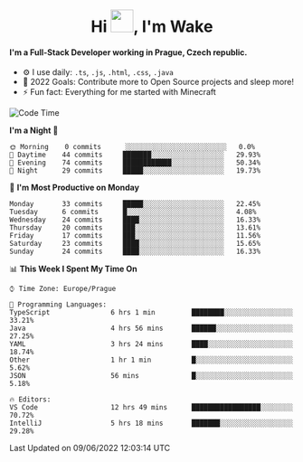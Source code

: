 <h1 align="center">Hi <img src="https://raw.githubusercontent.com/MrWakeCZ/MrWakeCZ/master/Hi.gif" width="40px" />, I'm Wake</h1>

#### I'm a Full-Stack Developer working in Prague, Czech republic.
- ⚙️ I use daily: `.ts`, `.js`, `.html`, `.css`, `.java`
- 🥅 2022 Goals: Contribute more to Open Source projects and sleep more!
- ⚡ Fun fact: Everything for me started with Minecraft

<!--START_SECTION:waka-->
![Code Time](http://img.shields.io/badge/Code%20Time-2%2C469%20hrs%2027%20mins-blue)

**I'm a Night 🦉** 

```text
🌞 Morning    0 commits      ░░░░░░░░░░░░░░░░░░░░░░░░░   0.0% 
🌆 Daytime    44 commits     ███████░░░░░░░░░░░░░░░░░░   29.93% 
🌃 Evening    74 commits     ████████████░░░░░░░░░░░░░   50.34% 
🌙 Night      29 commits     █████░░░░░░░░░░░░░░░░░░░░   19.73%

```
📅 **I'm Most Productive on Monday** 

```text
Monday       33 commits     █████░░░░░░░░░░░░░░░░░░░░   22.45% 
Tuesday      6 commits      █░░░░░░░░░░░░░░░░░░░░░░░░   4.08% 
Wednesday    24 commits     ████░░░░░░░░░░░░░░░░░░░░░   16.33% 
Thursday     20 commits     ███░░░░░░░░░░░░░░░░░░░░░░   13.61% 
Friday       17 commits     ███░░░░░░░░░░░░░░░░░░░░░░   11.56% 
Saturday     23 commits     ████░░░░░░░░░░░░░░░░░░░░░   15.65% 
Sunday       24 commits     ████░░░░░░░░░░░░░░░░░░░░░   16.33%

```


📊 **This Week I Spent My Time On** 

```text
⌚︎ Time Zone: Europe/Prague

💬 Programming Languages: 
TypeScript               6 hrs 1 min         ████████░░░░░░░░░░░░░░░░░   33.21% 
Java                     4 hrs 56 mins       ██████░░░░░░░░░░░░░░░░░░░   27.25% 
YAML                     3 hrs 24 mins       ████░░░░░░░░░░░░░░░░░░░░░   18.74% 
Other                    1 hr 1 min          █░░░░░░░░░░░░░░░░░░░░░░░░   5.62% 
JSON                     56 mins             █░░░░░░░░░░░░░░░░░░░░░░░░   5.18%

🔥 Editors: 
VS Code                  12 hrs 49 mins      █████████████████░░░░░░░░   70.72% 
IntelliJ                 5 hrs 18 mins       ███████░░░░░░░░░░░░░░░░░░   29.28%

```


 Last Updated on 09/06/2022 12:03:14 UTC
<!--END_SECTION:waka-->
